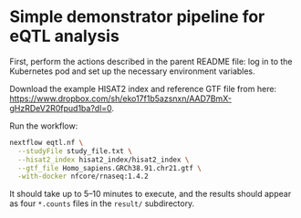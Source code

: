 # Simple demonstrator pipeline for eQTL analysis

First, perform the actions described in the parent README file: log in to the Kubernetes pod and set up the necessary environment variables.

Download the example HISAT2 index and reference GTF file from here: https://www.dropbox.com/sh/eko17f1b5azsnxn/AAD7BmX-gHzRDeV2R0fpud1ba?dl=0.

Run the workflow:
```bash
nextflow eqtl.nf \
  --studyFile study_file.txt \
  --hisat2_index hisat2_index/hisat2_index \
  --gtf_file Homo_sapiens.GRCh38.91.chr21.gtf \
  -with-docker nfcore/rnaseq:1.4.2
```

It should take up to 5–10 minutes to execute, and the results should appear as four `*.counts` files in the `result/` subdirectory.
